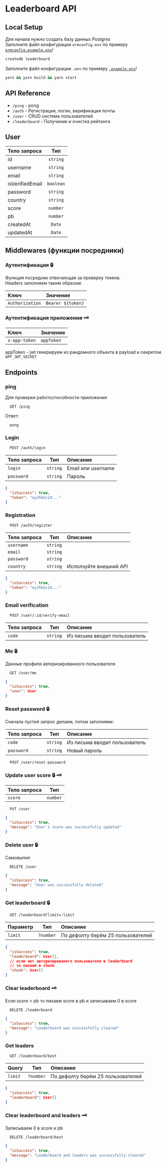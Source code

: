 # Leaderboard API

## Local Setup

Для начала нужно создать базу данных Postgres  
Заполните файл конфигурации `ormconfig.env` по примеру [`ormconfig.example.env`](ormconfig.example.env)!

```bash
createdb leaderboard
```

Заполните файл конфигурации `.env` по примеру [`.example.env`](.example.env)!

```bash
yarn && yarn build && yarn start
```

## API Reference

- `/ping` - pong
- `/auth` - Регистрация, логин, верификация почты
- `/user` - CRUD система пользователей
- `/leaderboard` - Получение и очистка рейтинга

## User

| Тело запроса    |    Тип    |
| :-------------- | :-------: |
| id              | `string`  |
| username        | `string`  |
| email           | `string`  |
| isVerifiedEmail | `boolean` |
| password        | `string`  |
| country         | `string`  |
| score           | `number`  |
| pb              | `number`  |
| createdAt       |  `Date`   |
| updatedAt       |  `Date`   |

## Middlewares (функции посредники)

### Аутентификация 🔒

Функция посредник отвечающая за проверку токена.  
Headers заполняем таким образом:

| Ключ            | Значение          |
| :-------------- | :---------------- |
| `Authorization` | `Bearer ${token}` |

### Аутентификация приложения 🗝

| Ключ          | Значение   |
| :------------ | :--------- |
| `x-app-token` | `appToken` |

appToken - jwt генерируем из рандомного объекта в payload и секретом `APP_JWT_SECRET`

## Endpoints

### ping

Для проверки работоспособности приложения

```http
  GET /ping
```

Ответ:

```text
  pong
```

### Login

```http
  POST /auth/login
```

| Тело запроса |   Тип    | Описание           |
| :----------- | :------: | :----------------- |
| `login`      | `string` | Email или username |
| `password`   | `string` | Пароль             |

```json
{
  "isSuccess": true,
  "token": "eyJhbGciO..."
}
```

### Registration

```http
  POST /auth/register
```

| Тело запроса |   Тип    | Описание               |
| :----------- | :------: | :--------------------- |
| `username`   | `string` |                        |
| `email`      | `string` |                        |
| `password`   | `string` |                        |
| `country`    | `string` | Исползуйте внешний API |

```json
{
  "isSuccess": true,
  "token": "eyJhbGciO..."
}
```

### Email verification

```http
  POST /user/:id/verify-email
```

| Тело запроса |   Тип    | Описание                      |
| :----------- | :------: | :---------------------------- |
| `code`       | `string` | Из письма вводит пользователь |

### Me 🔒

Данные профиля авторизированного пользователя

```http
  GET /user/me
```

```json
{
  "isSuccess": true,
  "user": User
}
```

### Reset password 🔒

Сначала пустой запрос делаем, потом заполняем:

| Тело запроса |   Тип    | Описание                      |
| :----------- | :------: | :---------------------------- |
| `code`       | `string` | Из письма вводит пользователь |
| `password`   | `string` | Новый пароль                  |

```http
  POST /user/reset-password
```

### Update user score 🔒 🗝

| Тело запроса |   Тип    |
| :----------- | :------: |
| `score`      | `number` |

```http
  PUT /user
```

```json
{
  "isSuccess": true,
  "message": "User`s score was successfully updated"
}
```

### Delete user 🔒

Самовыпил

```http
  DELETE /user
```

```json
{
  "isSuccess": true,
  "message": "User was successfully deleted"
}
```

### Get leaderboard 🔒

```http
  GET /leaderboard?limit=:limit
```

| Параметр |    Тип    | Описание                          |
| :------- | :-------: | :-------------------------------- |
| `limit`  | `?number` | По дефолту берём 25 пользователей |

```json
{
  "isSuccess": true,
  "leaderboard": User[],
  // если нет авторизированого пользователя в leaderboard
  // то пихаем в chunk
  "chunk": User[]
}
```

### Clear leaderboard 🗝

Если score > pb то пихаем score в pb и записываем 0 в score

```http
  DELETE /leaderboard
```

```json
{
  "isSuccess": true,
  "message": "Leaderboard was successfully cleared"
}
```

### Get leaders

```http
  GET /leaderboard/best
```

| Query   |    Тип    | Описание                          |
| :------ | :-------: | :-------------------------------- |
| `limit` | `?number` | По дефолту берём 25 пользователей |

```json
{
  "isSuccess": true,
  "leaderboard": User[]
}
```

### Clear leaderboard and leaders 🗝

Записываем 0 в score и pb

```http
  DELETE /leaderboard/best
```

```json
{
  "isSuccess": true,
  "message": "Leaderboard and leaders was successfully cleared"
}
```
